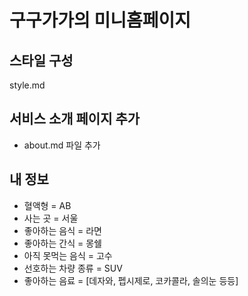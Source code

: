# 구구가가의 미니홈페이지

## 스타일 구성
style.md

## 서비스 소개 페이지 추가
- about.md 파일 추가

## 내 정보
- 혈액형 = AB
- 사는 곳 = 서울
- 좋아하는 음식 = 라면
- 좋아하는 간식 = 몽쉘
- 아직 못먹는 음식 = 고수
- 선호하는 차량 종류 = SUV
- 좋아하는 음료 = [데자와, 펩시제로, 코카콜라, 솔의눈 등등]